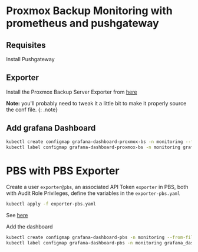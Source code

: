 # Proxmox Backup Monitoring with prometheus and pushgateway

## Requisites

Install Pushgateway

## Exporter

Install the Proxmox Backup Server Exporter from [here](https://github.com/rare-magma/pbs-exporter)

**Note:** you'll probably need to tweak it a little bit to make it properly source the conf file.
{: .note}

## Add grafana Dashboard

```bash
kubectl create configmap grafana-dashboard-proxmox-bs -n monitoring --from-file=grafana-proxmox-backup-server.json
kubectl label configmap grafana-dashboard-proxmox-bs -n monitoring grafana_dashboard="1"
```

# PBS with PBS Exporter

Create a user `exporter@pbs`, an associated API Token `exporter` in PBS, both with Audit Role Privileges, define the variables in the `exporter-pbs.yaml`

```bash
kubectl apply -f exporter-pbs.yaml
```

See [here](https://github.com/natrontech/pbs-exporter)

Add the dashboard

```bash
kubectl create configmap grafana-dashboard-pbs -n monitoring --from-file=grafana-pbs-v2.json
kubectl label configmap grafana-dashboard-pbs -n monitoring grafana_dashboard="1"
```
